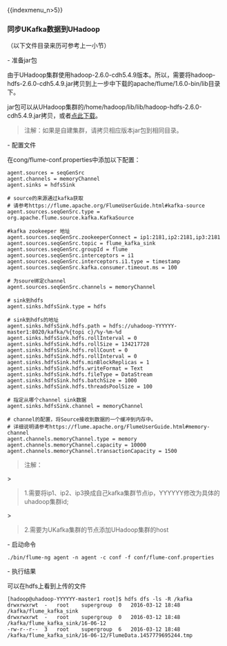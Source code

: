 {{indexmenu_n>5}}

### 同步UKafka数据到UHadoop

（以下文件目录来历可参考上一小节）

\- 准备jar包

由于UHadoop集群使用hadoop-2.6.0-cdh5.4.9版本。所以，需要将hadoop-hdfs-2.6.0-cdh5.4.9.jar拷贝到上一步中下载的apache/flume/1.6.0-bin/lib目录下。

jar包可以从UHadoop集群的/home/hadoop/lib/lib/hadoop-hdfs-2.6.0-cdh5.4.9.jar拷贝，或者[点此下载](http://uhadoop-new.ufile.ucloud.com.cn/hadoop/hadoop-hdfs-2.6.0-cdh5.4.9.jar)。

> 注解：如果是自建集群，请拷贝相应版本jar包到相同目录。

\- 配置文件

在cong/flume-conf.properties中添加以下配置：

```
agent.sources = seqGenSrc
agent.channels = memoryChannel
agent.sinks = hdfsSink

# source的来源通过kafka获取
# 请参考https://flume.apache.org/FlumeUserGuide.html#kafka-source
agent.sources.seqGenSrc.type = org.apache.flume.source.kafka.KafkaSource

#kafka zookeeper 地址
agent.sources.seqGenSrc.zookeeperConnect = ip1:2181,ip2:2181,ip3:2181
agent.sources.seqGenSrc.topic = flume_kafka_sink
agent.sources.seqGenSrc.groupId = flume
agent.sources.seqGenSrc.interceptors = i1
agent.sources.seqGenSrc.interceptors.i1.type = timestamp
agent.sources.seqGenSrc.kafka.consumer.timeout.ms = 100

# 为soure绑定channel
agent.sources.seqGenSrc.channels = memoryChannel

# sink到hdfs
agent.sinks.hdfsSink.type = hdfs

# sink到hdfs的地址
agent.sinks.hdfsSink.hdfs.path = hdfs://uhadoop-YYYYYY-master1:8020/kafka/%{topi c}/%y-%m-%d
agent.sinks.hdfsSink.hdfs.rollInterval = 0
agent.sinks.hdfsSink.hdfs.rollSize = 134217728
agent.sinks.hdfsSink.hdfs.rollCount = 0
agent.sinks.hdfsSink.hdfs.rollInterval = 0
agent.sinks.hdfsSink.hdfs.minBlockReplicas = 1 agent.sinks.hdfsSink.hdfs.writeFormat = Text
agent.sinks.hdfsSink.hdfs.fileType = DataStream
agent.sinks.hdfsSink.hdfs.batchSize = 1000
agent.sinks.hdfsSink.hdfs.threadsPoolSize = 100

# 指定从哪个channel sink数据
agent.sinks.hdfsSink.channel = memoryChannel

# channel的配置，将Source接收到数据的一个缓冲到内存中。
# 详细说明请参考https://flume.apache.org/FlumeUserGuide.html#memory-channel
agent.channels.memoryChannel.type = memory
agent.channels.memoryChannel.capacity = 10000
agent.channels.memoryChannel.transactionCapacity = 1500
```

> 注解：

\>

> 1.需要将ip1、ip2、ip3换成自己kafka集群节点ip，YYYYYY修改为具体的uhadoop集群id;

\>

> 2.需要为UKafka集群的节点添加UHadoop集群的host

\- 启动命令

```
./bin/flume-ng agent -n agent -c conf -f conf/flume-conf.properties
```

\- 执行结果

可以在hdfs上看到上传的文件

```
[hadoop@uhadoop-YYYYYY-master1 root]$ hdfs dfs -ls -R /kafka
drwxrwxrwt  -   root    supergroup  0   2016-03-12 18:48    /kafka/flume_kafka_sink
drwxrwxrwt  -   root    supergroup  0   2016-03-12 18:48    /kafka/flume_kafka_sink/16-06-12
-rw-r--r--  3   root    supergroup  6   2016-03-12 18:48    /kafka/flume_kafka_sink/16-06-12/FlumeData.1457779695244.tmp
```
